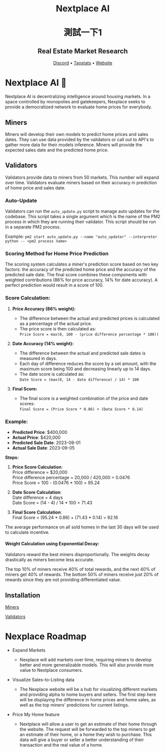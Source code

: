 <div align="center">

# **Nextplace AI** <!-- omit in toc -->
# 測試一下1
## Real Estate Market Research <!-- omit in toc -->

[Discord](https://discord.gg/xbRhw9jX) • [Taostats](https://taostats.io/subnets/48/metagraph) • [Website](https://nextplace.ai/)
</div>

# Nextplace AI 🏡

Nextplace AI is decentralizing intelligence around housing markets. In a space controlled by monopolies and gatekeepers,
Nexplace seeks to provide a democratized network to evaluate home prices for everybody.

## Miners

Miners will develop their own models to predict home prices and sales dates. They can use data provided by the
validators or call out to API's to gather more data for their models inference. Miners will provide the expected sales
date and the predicted home price.

## Validators

Validators provide data to miners from 50 markets. This number will expand over time. Validators evaluate miners based
on their accuracy in prediction of home price and sales date.

### Auto-Update

Validators can run the `auto_update.py` script to manage auto updates for the codebase. This script takes a single
argument which is the name of the PM2 process in which they are running their validator. This script should be run in a
separate PM2 process.

Example: `pm2 start auto_update.py --name "auto_updater" --interpreter python -- <pm2 process name>`

### Scoring Method for Home Price Prediction

The scoring system calculates a miner's prediction score based on two key factors: the accuracy of the predicted home
price and the accuracy of the predicted sale date. The final score combines these components with weighted
contributions (86% for price accuracy, 14% for date accuracy). A perfect prediction would result in a score of 100.

### Score Calculation:

1. **Price Accuracy (86% weight):**
    - The difference between the actual and predicted prices is calculated as a percentage of the actual price.
    - The price score is then calculated as:  
      `Price Score = max(0, 100 - (price difference percentage * 100))`

2. **Date Accuracy (14% weight):**
    - The difference between the actual and predicted sale dates is measured in days.
    - Each day of difference reduces the score by a set amount, with the maximum score being 100 and decreasing linearly
      up to 14 days.
    - The date score is calculated as:  
      `Date Score = (max(0, 14 - date difference) / 14) * 100`

3. **Final Score:**
    - The final score is a weighted combination of the price and date scores:  
      `Final Score = (Price Score * 0.86) + (Date Score * 0.14)`

### Example:

- **Predicted Price**: \$400,000
- **Actual Price**: \$420,000
- **Predicted Sale Date**: 2023-09-01
- **Actual Sale Date**: 2023-09-05

**Steps:**

1. **Price Score Calculation**:  
   Price difference = \$20,000  
   Price difference percentage = 20,000 / 420,000 = 0.0476  
   Price Score = 100 - (0.0476 * 100) = 95.24

2. **Date Score Calculation**:  
   Date difference = 4 days  
   Date Score = (14 - 4) / 14 * 100 = 71.43

3. **Final Score Calculation**:  
   Final Score = (95.24 * 0.86) + (71.43 * 0.14) = 92.16

The average performance on all sold homes in the last 30 days will be used to calculate incentive.

#### Weight Calculation using Exponential Decay:

Validators reward the best miners disproportionally. The weights decay drastically as miners become less accurate.

The top 10% of miners receive 40% of total rewards, and the next 40% of miners get 40% of rewards. The bottom 50% of
miners receive just 20% of rewards since they are not providing differentiated value.

## Installation

[Miners](nextplace/miner/README.md)

[Validators](nextplace/validator/README.md)

# Nexplace Roadmap

- Expand Markets
    - Nexplace will add markets over time, requiring miners to develop better and more generalizable models. This will
      also provide more value to Nextplace consumers.

- Visualize Sales-to-Listing data
    - The Nexplace website will be a hub for visualizing different markets and providing alpha to home buyers and
      sellers. The first step here will be displaying the difference in home prices and home sales, as well as the top
      miners' predictions for current listings.

- Price My Home feature
    - Nextplace will allow a user to get an estimate of their home through the website. The request will be forwarded to
      the top miners to get an estimate of their home, or a home they wish to purchase. This data will give a buyer or
      seller a better understanding of their transaction and the real value of a home.

